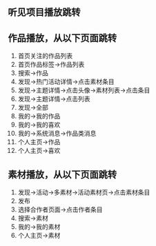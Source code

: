 <h2>听见项目播放跳转</h2> 

## 作品播放，从以下页面跳转
1. 首页关注的作品列表
2. 首页作品标签->作品列表
3. 搜索->作品
4. 发现->热门活动详情->点击素材条目
5. 发现->主题详情->点击头像->素材列表->点击条目
6. 发现->主题详情->点击列表
7. 发现->全部
8. 我的->我的作品
9. 我的->我的喜欢
10. 我的->系统消息->作品类消息
11. 个人主页->作品
12. 个人主页->喜欢


## 素材播放，从以下页面跳转
1. 发现->活动->多素材->活动素材页->点击素材条目
2. 发布
3. 选择合作者页面->点击作者条目
4. 搜索->素材
5. 我的->我的素材
6. 个人主页->素材
